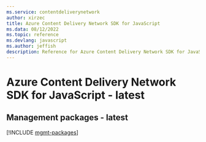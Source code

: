 ```yaml
---
ms.service: contentdeliverynetwork
author: xirzec
title: Azure Content Delivery Network SDK for JavaScript
ms.data: 08/12/2022
ms.topic: reference
ms.devlang: javascript
ms.author: jeffish
description: Reference for Azure Content Delivery Network SDK for JavaScript
---
```

# Azure Content Delivery Network SDK for JavaScript - latest

## Management packages - latest
[!INCLUDE [mgmt-packages](content-delivery-network-mgmt-index.md)]